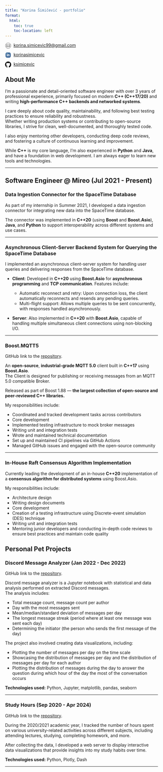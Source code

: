 ```yaml
---
title: "Korina Šimičević - portfolio"
format:
  html:
    toc: true
    toc-location: left
---
```


<img align="left" width="20" height="20" src="./icons/email.png" alt="E-mail"> &nbsp; <a href = "mailto: korina.simicevic99@gmail.com">korina.simicevic99@gmail.com</a>

<img align="left" width="20" height="20" src="./icons/linkedin.png" alt="LinkedIn"> &nbsp;  [korinasimicevic](https://www.linkedin.com/in/korinasimicevic/)

<img align="left" width="20" height="20" src="./icons/github.png" alt="GitHub"> &nbsp;  [ksimicevic](https://github.com/ksimicevic)

## About Me

I’m a passionate and detail-oriented software engineer with over 3 years of professional experience, primarily focused on modern **C++ (C++17/20)** and writing **high-performance C++ backends and networked systems**.

I care deeply about code quality, maintainability, and following best testing practices to ensure reliability and robustness. <br> 
Whether writing production systems or contributing to open-source libraries, I strive for clean, well-documented, and thoroughly tested code. <br>

I also enjoy mentoring other developers, conducting deep code reviews, and fostering a culture of continuous learning and improvement.

While **C++** is my core language, I’m also experienced in **Python** and **Java**, and have a foundation in web development. I am always eager to learn new tools and technologies.

---

## Software Engineer @ Mireo (Jul 2021 - Present)

### Data Ingestion Connector for the SpaceTime Database

As part of my internship in Summer 2021, I developed a data ingestion connector for integrating new data into the SpaceTime database.

The connector was implemented in **C++20** (using **Boost** and **Boost.Asio**), **Java**, and **Python** to support interoperability across different systems and use cases.

---

### Asynchronous Client-Server Backend System for Querying the SpaceTime Database

I implemented an asynchronous client-server system for handling user queries and delivering responses from the SpaceTime database.

- **Client**: Developed in **C++20** using **Boost.Asio** for **asynchronous programming** and **TCP communication**. Features include:
   - Automatic reconnect and retry: Upon connection loss, the client automatically reconnects and resends any pending queries.
   - Multi-flight support: Allows multiple queries to be sent concurrently, with responses handled asynchronously.

- **Server**: Also implemented in **C++20** with **Boost.Asio**, capable of handling multiple simultaneous client connections using non-blocking I/O.

---

### Boost.MQTT5
GitHub link to the [repository](https://github.com/boostorg/mqtt5).

An **open-source**, **industrial-grade MQTT 5.0** client built in **C++17** using **Boost.Asio**. <br>
The Client is designed for publishing or receiving messages from an MQTT 5.0 compatible Broker.

Released as part of Boost 1.88 — **the largest collection of open-source and peer-reviewed C++ libraries.**

My responsibilities include:

- Coordinated and tracked development tasks across contributors
- Core development
- Implemented testing infrastructure to mock broker messages
- Writing unit and integration tests
- Wrote and maintained technical documentation
- Set up and maintained CI pipelines via GitHub Actions
- Managed GitHub issues and engaged with the open-source community

---

### In-House Raft Consensus Algorithm Implementation

Currently leading the development of an in-house **C++20** implementation of a **consensus algorithm for distributed systems** using Boost.Asio. 

My responsibilities include:

- Architecture design
- Writing design documents
- Core development
- Creation of a testing infrastructure using Discrete-event simulation (DES) technique
- Writing unit and integration tests
- Mentoring junior developers and conducting in-depth code reviews to ensure best practices and maintain code quality

## Personal Pet Projects

### Discord Message Analyzer (Jan 2022 - Dec 2022)
GitHub link to the [repository](https://github.com/ksimicevic/discord-message-analyzer).

Discord message analyzer is a Jupyter notebook with statistical and data analysis performed on extracted Discord messages. <br>
The analysis includes:

- Total message count, message count per author
- Day with the most messages sent
- Mean/median/standard deviation of messages per day
- The longest message streak (period where at least one message was sent each day)
- Determining the initiator (the person who sends the first message of the day)

The project also involved creating data visualizations, including:

- Plotting the number of messages per day on the time scale
- Showcasing the distribution of messages per day and the distribution of messages per day for each author
- Plotting the distribution of messages during the day to answer the question during which hour of the day the most of the conversation occurs

**Technologies used:** Python, Jupyter, matplotlib, pandas, seaborn

---

### Study Hours (Sep 2020 - Apr 2024)
GitHub link to the [repository](https://github.com/ksimicevic/study-hours).

During the 2020/2021 academic year, I tracked the number of hours spent on various university-related activities across different subjects, including attending lectures, studying, completing homework, and more.

After collecting the data, I developed a web server to display interactive data visualizations that provide insights into my study habits over time.

**Technologies used:**  Python, Plotly, Dash

---
